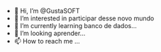 - 👋 Hi, I’m @GustaSOFT
- 👀 I’m interested in participar desse novo mundo
- 🌱 I’m currently learning banco de dados...
- 💞️ I’m looking aprender...
- 📫 How to reach me ...

<!---
GustaSOFT/GustaSOFT is a ✨ special ✨ repository because its `README.md` (this file) appears on your GitHub profile.
You can click the Preview link to take a look at your changes.
--->
